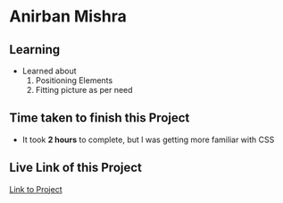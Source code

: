 # Anirban Mishra

## Learning

- Learned about 
    1. Positioning Elements
    3. Fitting picture as per need 
    
## Time taken to finish this Project

- It took **2 hours** to complete, but I was getting more familiar with CSS

## Live Link of this Project
[Link to Project](https://jsb-p-6.netlify.app)




